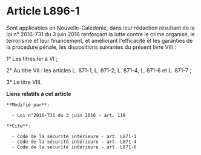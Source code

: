 # Article L896-1

Sont applicables en Nouvelle-Calédonie, dans leur rédaction résultant de la loi n° 2016-731 du 3 juin 2016 renforçant la
lutte contre le crime organisé, le terrorisme et leur financement, et améliorant l'efficacité et les garanties de la
procédure pénale, les dispositions suivantes du présent livre VIII : 

1° Les titres Ier à VI ; 

2° Au titre VII : les articles L. 871-1, L. 871-2, 
L. 871-4, 
L. 871-6 et L. 871-7 ; 

3° Le titre VIII.

**Liens relatifs à cet article**

	**Modifié par**:

	  - Loi n°2016-731 du 3 juin 2016 - art. 119

	**Cite**:

	  - Code de la sécurité intérieure - art. L871-1
	  - Code de la sécurité intérieure - art. L871-4
	  - Code de la sécurité intérieure - art. L871-6
